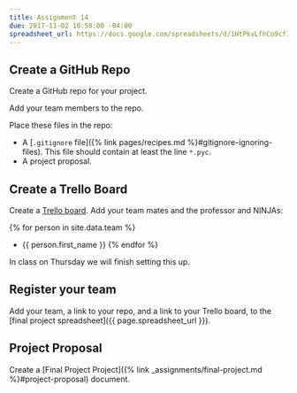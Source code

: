```yaml
---
title: Assignment 14
due: 2017-11-02 10:50:00 -04:00
spreadsheet_url: https://docs.google.com/spreadsheets/d/1HtPkvLfhCo9cfIQAKojzhBqLgJMWCkaqQx73rdoPrTU/edit?usp=sharing
---
```


## Create a GitHub Repo

Create a GitHub repo for your project.

Add your team members to the repo.

Place these files in the repo:

* A [`.gitignore` file]({% link pages/recipes.md %}#gitignore-ignoring-files). This file should contain at least the line `*.pyc`.
* A project proposal.

## Create a Trello Board

Create a [Trello board](https://trello.com). Add your team mates and the professor and NINJAs:

{% for person in site.data.team %}
* {{ person.first_name }}
{% endfor %}

In class on Thursday we will finish setting this up.

## Register your team

Add your team, a link to your repo, and a link to your Trello board, to the [final project spreadsheet]({{ page.spreadsheet_url }}).

## Project Proposal

Create a [Final Project Project]({% link _assignments/final-project.md %}#project-proposal) document.
